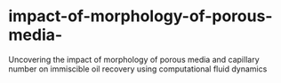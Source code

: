 # impact-of-morphology-of-porous-media-
Uncovering the impact of morphology of porous media and capillary number on immiscible oil recovery using computational fluid dynamics 
